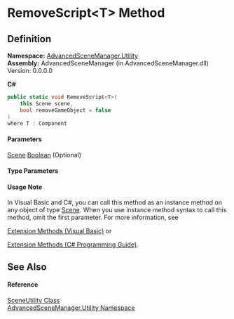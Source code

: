 # RemoveScript\<T> Method

## Definition

**Namespace:** [AdvancedSceneManager.Utility](N_AdvancedSceneManager_Utility.md)\
**Assembly:** AdvancedSceneManager (in AdvancedSceneManager.dll) Version: 0.0.0.0

**C#**

```c#
public static void RemoveScript<T>(
	this Scene scene,
	bool removeGameObject = false
)
where T : Component

```

#### Parameters

&#x20; [Scene](T_AdvancedSceneManager_Models_Scene.md)   [Boolean](https://learn.microsoft.com/dotnet/api/system.boolean)  (Optional)&#x20;

#### Type Parameters

#### Usage Note

In Visual Basic and C#, you can call this method as an instance method on any object of type [Scene](T_AdvancedSceneManager_Models_Scene.md). When you use instance method syntax to call this method, omit the first parameter. For more information, see

[Extension Methods (Visual Basic)](https://docs.microsoft.com/dotnet/visual-basic/programming-guide/language-features/procedures/extension-methods) or

[Extension Methods (C# Programming Guide)](https://docs.microsoft.com/dotnet/csharp/programming-guide/classes-and-structs/extension-methods).

## See Also

#### Reference

[SceneUtility Class](T_AdvancedSceneManager_Utility_SceneUtility.md)\
[AdvancedSceneManager.Utility Namespace](N_AdvancedSceneManager_Utility.md)
